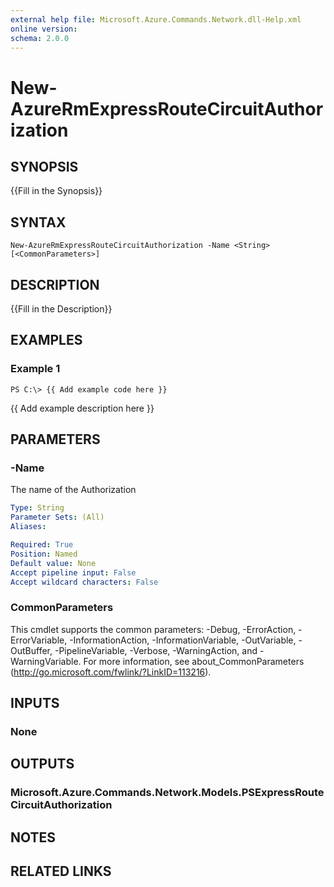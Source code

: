 ```yaml
---
external help file: Microsoft.Azure.Commands.Network.dll-Help.xml
online version: 
schema: 2.0.0
---
```


# New-AzureRmExpressRouteCircuitAuthorization

## SYNOPSIS
{{Fill in the Synopsis}}

## SYNTAX

```
New-AzureRmExpressRouteCircuitAuthorization -Name <String> [<CommonParameters>]
```

## DESCRIPTION
{{Fill in the Description}}

## EXAMPLES

### Example 1
```
PS C:\> {{ Add example code here }}
```

{{ Add example description here }}

## PARAMETERS

### -Name
The name of the Authorization

```yaml
Type: String
Parameter Sets: (All)
Aliases: 

Required: True
Position: Named
Default value: None
Accept pipeline input: False
Accept wildcard characters: False
```

### CommonParameters
This cmdlet supports the common parameters: -Debug, -ErrorAction, -ErrorVariable, -InformationAction, -InformationVariable, -OutVariable, -OutBuffer, -PipelineVariable, -Verbose, -WarningAction, and -WarningVariable. For more information, see about_CommonParameters (<http://go.microsoft.com/fwlink/?LinkID=113216>).

## INPUTS

### None

## OUTPUTS

### Microsoft.Azure.Commands.Network.Models.PSExpressRouteCircuitAuthorization

## NOTES

## RELATED LINKS


